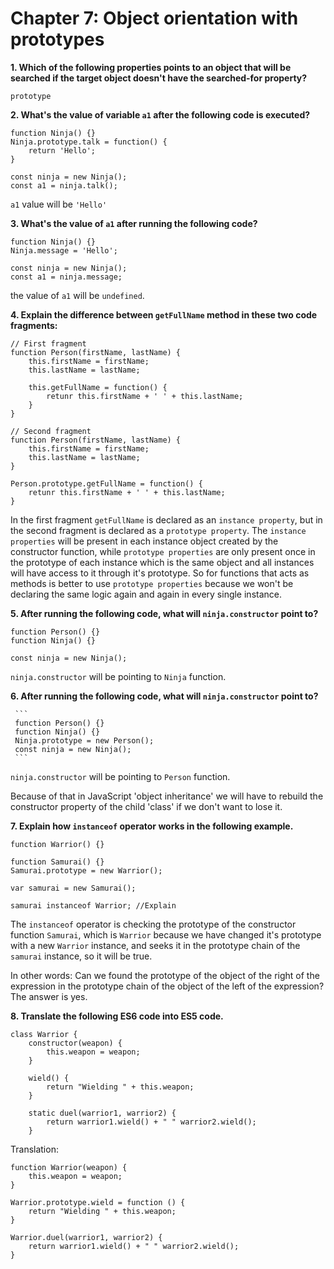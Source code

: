# Chapter 7: Object orientation with prototypes

**1. Which of the following properties points to an object that will
be searched if the target object doesn't have the searched-for
property?**

`prototype`

**2. What's the value of variable `a1` after the following code is
executed?**

```
function Ninja() {}
Ninja.prototype.talk = function() {
    return 'Hello';
}

const ninja = new Ninja();
const a1 = ninja.talk();
```

`a1` value will be `'Hello'`

**3. What's the value of `a1` after running the following code?**

```
function Ninja() {}
Ninja.message = 'Hello';

const ninja = new Ninja();
const a1 = ninja.message;
```

the value of `a1` will be `undefined`.

**4. Explain the difference between `getFullName` method in these two
code fragments:**

```
// First fragment
function Person(firstName, lastName) {
    this.firstName = firstName;
    this.lastName = lastName;

    this.getFullName = function() {
        retunr this.firstName + ' ' + this.lastName;
    }
}

// Second fragment
function Person(firstName, lastName) {
    this.firstName = firstName;
    this.lastName = lastName;
}

Person.prototype.getFullName = function() {
    retunr this.firstName + ' ' + this.lastName;
}
```

In the first fragment `getFullName` is declared as an `instance property`,
but in the second fragment is declared as a `prototype property`. The
`instance properties` will be present in each instance object created by
the constructor function, while `prototype properties` are only present
once in the prototype of each instance which is the same object and all
instances will have access to it through it's prototype. So for
functions that acts as methods is better to use `prototype properties`
because we won't be declaring the same logic again and again in every
single instance.

**5. After running the following code, what will `ninja.constructor`
point to?**

```
function Person() {}
function Ninja() {}

const ninja = new Ninja();
```

`ninja.constructor` will be pointing to `Ninja` function.

**6. After running the following code, what will `ninja.constructor`
     point to?**

     ```
     function Person() {}
     function Ninja() {}
     Ninja.prototype = new Person();
     const ninja = new Ninja();
     ```

`ninja.constructor` will be pointing to `Person` function.

Because of that in JavaScript 'object inheritance' we will have to
rebuild the constructor property of the child 'class' if we don't want
to lose it.

**7. Explain how `instanceof` operator works in the following example.**

```
function Warrior() {}

function Samurai() {}
Samurai.prototype = new Warrior();

var samurai = new Samurai();

samurai instanceof Warrior; //Explain
```

The `instanceof` operator is checking the prototype of the constructor
function `Samurai`, which is `Warrior` because we have changed it's
prototype with a new `Warrior` instance, and seeks it in the prototype
chain of the `samurai` instance, so it will be true.

In other words: Can we found the prototype of the object of the right of
the expression in the prototype chain of the object of the left of the
expression? The answer is yes.

**8. Translate the following ES6 code into ES5 code.**

```
class Warrior {
    constructor(weapon) {
        this.weapon = weapon;
    }

    wield() {
        return "Wielding " + this.weapon;
    }

    static duel(warrior1, warrior2) {
        return warrior1.wield() + " " warrior2.wield();
    }
```

Translation:

```
function Warrior(weapon) {
    this.weapon = weapon;
}

Warrior.prototype.wield = function () {
    return "Wielding " + this.weapon;
}

Warrior.duel(warrior1, warrior2) {
    return warrior1.wield() + " " warrior2.wield();
}
```
